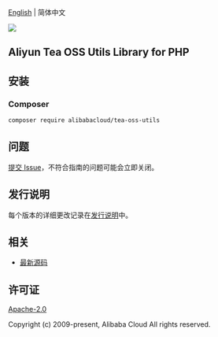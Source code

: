 [English](README.md) | 简体中文

![](https://aliyunsdk-pages.alicdn.com/icons/AlibabaCloud.svg)

## Aliyun Tea OSS Utils Library for PHP

## 安装

### Composer

```bash
composer require alibabacloud/tea-oss-utils
```

## 问题

[提交 Issue](https://github.com/aliyun/alibabacloud-oss-sdk/issues/new)，不符合指南的问题可能会立即关闭。

## 发行说明

每个版本的详细更改记录在[发行说明](./ChangeLog.txt)中。

## 相关

* [最新源码](https://github.com/aliyun/alibabacloud-oss-sdk)

## 许可证

[Apache-2.0](http://www.apache.org/licenses/LICENSE-2.0)

Copyright (c) 2009-present, Alibaba Cloud All rights reserved.
